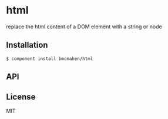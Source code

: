 
# html

  replace the html content of a DOM element with a string or node

## Installation

    $ component install bmcmahen/html

## API

   

## License

  MIT
